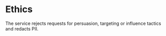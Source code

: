# Ethics

The service rejects requests for persuasion, targeting or influence tactics and redacts PII.

